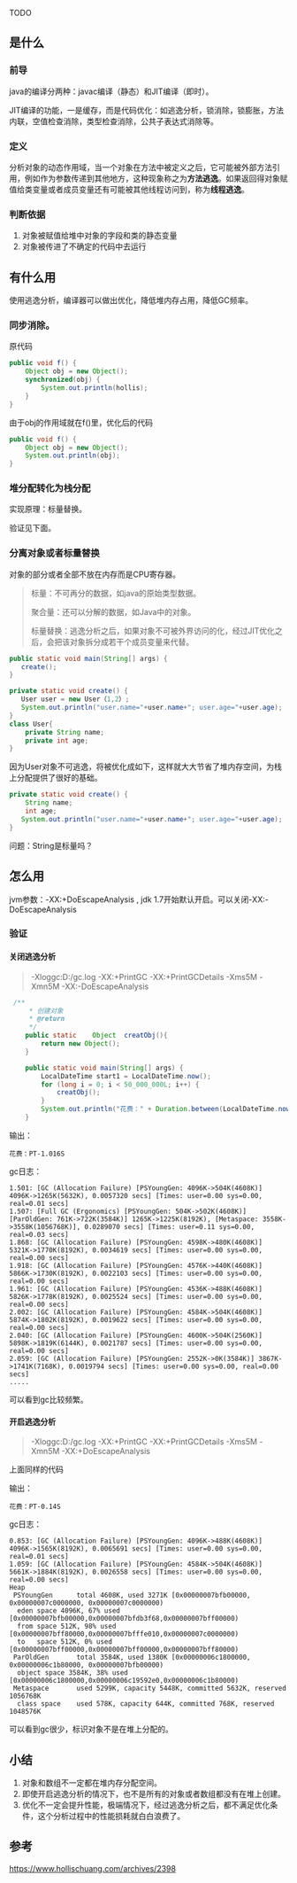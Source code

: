 TODO 

## 是什么

### 前导

java的编译分两种：javac编译（静态）和JIT编译（即时）。

JIT编译的功能，一是缓存，而是代码优化：如逃逸分析，锁消除，锁膨胀，方法内联，空值检查消除，类型检查消除，公共子表达式消除等。

### 定义

​	分析对象的动态作用域，当一个对象在方法中被定义之后，它可能被外部方法引用，例如作为参数传递到其他地方，这种现象称之为**方法逃逸**。如果返回得对象赋值给类变量或者成员变量还有可能被其他线程访问到，称为**线程逃逸**。



### 判断依据

1. 对象被赋值给堆中对象的字段和类的静态变量
2. 对象被传进了不确定的代码中去运行



## 有什么用

使用逃逸分析，编译器可以做出优化，降低堆内存占用，降低GC频率。

### 同步消除。

原代码

```java
public void f() {
    Object obj = new Object();
    synchronized(obj) {
        System.out.println(hollis);
    }
}
```

由于obj的作用域就在f()里，优化后的代码

```java
public void f() {
    Object obj = new Object();
    System.out.println(obj);
}
```



### 堆分配转化为栈分配

实现原理：标量替换。

验证见下面。

### 分离对象或者标量替换

对象的部分或者全部不放在内存而是CPU寄存器。

>
>
>标量：不可再分的数据，如java的原始类型数据。
>
>聚合量：还可以分解的数据，如Java中的对象。
>
>标量替换：逃逸分析之后，如果对象不可被外界访问的化，经过JIT优化之后，会把该对象拆分成若干个成员变量来代替。



```java
public static void main(String[] args) {
   create();
}

private static void create() {
   User user = new User（1,2）;
   System.out.println("user.name="+user.name+"; user.age="+user.age);
}
class User{
    private String name;
    private int age;
}
```

因为User对象不可逃逸，将被优化成如下，这样就大大节省了堆内存空间，为栈上分配提供了很好的基础。

```java
private static void create() {
    String name;
    int age;
   System.out.println("user.name="+user.name+"; user.age="+user.age);
}
```

问题：String是标量吗？

## 怎么用

jvm参数：-XX:+DoEscapeAnalysis , jdk 1.7开始默认开启。可以关闭-XX:-DoEscapeAnalysis

### 验证

#### 关闭逃逸分析

> -Xloggc:D:/gc.log  -XX:+PrintGC  -XX:+PrintGCDetails -Xms5M -Xmn5M  -XX:-DoEscapeAnalysis

```java
 /**
     * 创建对象
     * @return
     */
    public static    Object  creatObj(){
        return new Object();
    }

    public static void main(String[] args) {
        LocalDateTime start1 = LocalDateTime.now();
        for (long i = 0; i < 50_000_000L; i++) {
            creatObj();
        }
        System.out.println("花费：" + Duration.between(LocalDateTime.now(), start1));
    }
```

输出：

```
花费：PT-1.016S
```

gc日志：

```
1.501: [GC (Allocation Failure) [PSYoungGen: 4096K->504K(4608K)] 4096K->1265K(5632K), 0.0057320 secs] [Times: user=0.00 sys=0.00, real=0.01 secs] 
1.507: [Full GC (Ergonomics) [PSYoungGen: 504K->502K(4608K)] [ParOldGen: 761K->722K(3584K)] 1265K->1225K(8192K), [Metaspace: 3558K->3558K(1056768K)], 0.0289070 secs] [Times: user=0.11 sys=0.00, real=0.03 secs] 
1.868: [GC (Allocation Failure) [PSYoungGen: 4598K->480K(4608K)] 5321K->1770K(8192K), 0.0034619 secs] [Times: user=0.00 sys=0.00, real=0.00 secs] 
1.918: [GC (Allocation Failure) [PSYoungGen: 4576K->440K(4608K)] 5866K->1730K(8192K), 0.0022103 secs] [Times: user=0.00 sys=0.00, real=0.00 secs] 
1.961: [GC (Allocation Failure) [PSYoungGen: 4536K->488K(4608K)] 5826K->1778K(8192K), 0.0025524 secs] [Times: user=0.00 sys=0.00, real=0.00 secs] 
2.002: [GC (Allocation Failure) [PSYoungGen: 4584K->504K(4608K)] 5874K->1802K(8192K), 0.0019622 secs] [Times: user=0.00 sys=0.00, real=0.00 secs] 
2.040: [GC (Allocation Failure) [PSYoungGen: 4600K->504K(2560K)] 5898K->1819K(6144K), 0.0021787 secs] [Times: user=0.00 sys=0.00, real=0.00 secs] 
2.059: [GC (Allocation Failure) [PSYoungGen: 2552K->0K(3584K)] 3867K->1741K(7168K), 0.0019794 secs] [Times: user=0.00 sys=0.00, real=0.00 secs] 
.....
```

可以看到gc比较频繁。



#### 开启逃逸分析

> -Xloggc:D:/gc.log  -XX:+PrintGC  -XX:+PrintGCDetails -Xms5M -Xmn5M  -XX:+DoEscapeAnalysis

上面同样的代码

输出：

```
花费：PT-0.14S
```

gc日志：

```
0.853: [GC (Allocation Failure) [PSYoungGen: 4096K->488K(4608K)] 4096K->1565K(8192K), 0.0065691 secs] [Times: user=0.00 sys=0.00, real=0.01 secs] 
1.059: [GC (Allocation Failure) [PSYoungGen: 4584K->504K(4608K)] 5661K->1884K(8192K), 0.0026558 secs] [Times: user=0.00 sys=0.00, real=0.00 secs] 
Heap
 PSYoungGen      total 4608K, used 3271K [0x00000007bfb00000, 0x00000007c0000000, 0x00000007c0000000)
  eden space 4096K, 67% used [0x00000007bfb00000,0x00000007bfdb3f68,0x00000007bff00000)
  from space 512K, 98% used [0x00000007bff80000,0x00000007bfffe010,0x00000007c0000000)
  to   space 512K, 0% used [0x00000007bff00000,0x00000007bff00000,0x00000007bff80000)
 ParOldGen       total 3584K, used 1380K [0x00000006c1800000, 0x00000006c1b80000, 0x00000007bfb00000)
  object space 3584K, 38% used [0x00000006c1800000,0x00000006c19592e0,0x00000006c1b80000)
 Metaspace       used 5299K, capacity 5448K, committed 5632K, reserved 1056768K
  class space    used 578K, capacity 644K, committed 768K, reserved 1048576K
```

可以看到gc很少，标识对象不是在堆上分配的。





## 小结

1. 对象和数组不一定都在堆内存分配空间。
2. 即使开启逃逸分析的情况下，也不是所有的对象或者数组都没有在堆上创建。
3. 优化不一定会提升性能，极端情况下，经过逃逸分析之后，都不满足优化条件，这个分析过程中的性能损耗就白白浪费了。



## 参考

https://www.hollischuang.com/archives/2398